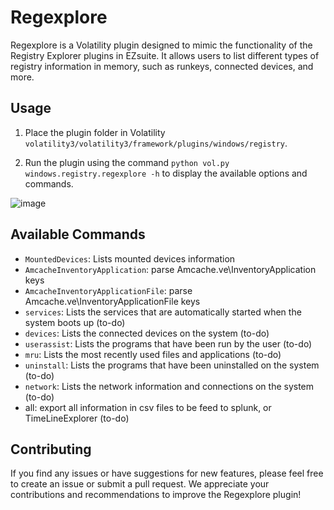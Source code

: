 # Regexplore

Regexplore is a Volatility plugin designed to mimic the functionality of the Registry Explorer plugins in EZsuite. It allows users to list different types of registry information in memory, such as runkeys, connected devices, and more.

## Usage

1. Place the plugin folder in Volatility `volatility3/volatility3/framework/plugins/windows/registry`. 

2. Run the plugin using the command `python vol.py windows.registry.regexplore -h` to display the available options and commands.

![image](https://user-images.githubusercontent.com/51376376/226187226-374b9d53-026e-43d6-8b87-e7cce2170779.png)

## Available Commands

- `MountedDevices`: Lists mounted devices information
- `AmcacheInventoryApplication`: parse Amcache.ve\InventoryApplication keys
- `AmcacheInventoryApplicationFile`: parse Amcache.ve\InventoryApplicationFile keys
- `services`: Lists the services that are automatically started when the system boots up (to-do)
- `devices`: Lists the connected devices on the system (to-do)
- `userassist`: Lists the programs that have been run by the user (to-do)
- `mru`: Lists the most recently used files and applications (to-do)
- `uninstall`: Lists the programs that have been uninstalled on the system (to-do)
- `network`: Lists the network information and connections on the system (to-do)
- all: export all information in csv files to be feed to splunk, or TimeLineExplorer (to-do)
## Contributing

If you find any issues or have suggestions for new features, please feel free to create an issue or submit a pull request. We appreciate your contributions and recommendations to improve the Regexplore plugin!
